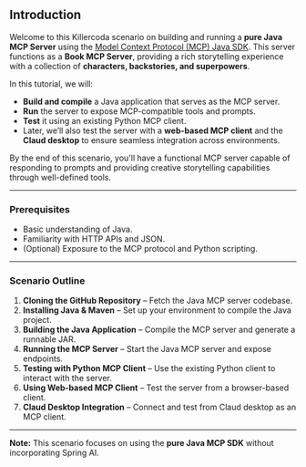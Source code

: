 ## Introduction

Welcome to this Killercoda scenario on building and running a **pure Java MCP Server** using the [Model Context Protocol (MCP) Java SDK](https://modelcontextprotocol.io/sdk/java/mcp-overview). This server functions as a **Book MCP Server**, providing a rich storytelling experience with a collection of **characters, backstories, and superpowers**.

In this tutorial, we will:
- **Build and compile** a Java application that serves as the MCP server.
- **Run** the server to expose MCP-compatible tools and prompts.
- **Test** it using an existing Python MCP client.
- Later, we’ll also test the server with a **web-based MCP client** and the **Claud desktop** to ensure seamless integration across environments.

By the end of this scenario, you'll have a functional MCP server capable of responding to prompts and providing creative storytelling capabilities through well-defined tools.

---

### Prerequisites

- Basic understanding of Java.
- Familiarity with HTTP APIs and JSON.
- (Optional) Exposure to the MCP protocol and Python scripting.

---

### Scenario Outline

1. **Cloning the GitHub Repository** – Fetch the Java MCP server codebase.
2. **Installing Java & Maven** – Set up your environment to compile the Java project.
3. **Building the Java Application** – Compile the MCP server and generate a runnable JAR.
4. **Running the MCP Server** – Start the Java MCP server and expose endpoints.
5. **Testing with Python MCP Client** – Use the existing Python client to interact with the server.
6. **Using Web-based MCP Client** – Test the server from a browser-based client.
7. **Claud Desktop Integration** – Connect and test from Claud desktop as an MCP client.

---

**Note:** This scenario focuses on using the **pure Java MCP SDK** without incorporating Spring AI. 